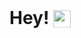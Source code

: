 <h1>Hey! <img src="https://cdn.le0x8.de/chess/icons/book" style="height: 1em; transform: translateY(0.2em)" /></h1>
